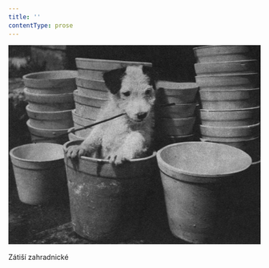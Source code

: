 ```yaml
---
title: ''
contentType: prose
---
```


![dasenka_fotky_014](./resources/dasenka_fotky_014.jpg)  

Zátiší zahradnické
